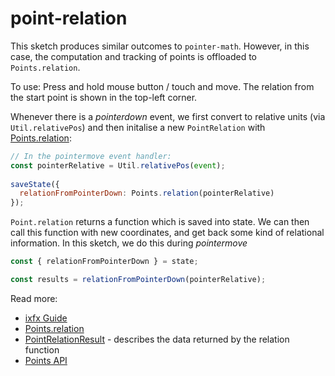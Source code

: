 # point-relation

This sketch produces similar outcomes to `pointer-math`. However, in this case, the computation and tracking of points is offloaded to `Points.relation`.

To use: Press and hold mouse button / touch and move. The relation from the start point is shown in the top-left corner.

Whenever there is a _pointerdown_ event, we first convert to relative units (via `Util.relativePos`) and then initalise a new `PointRelation` with [Points.relation](https://api.ixfx.fun/functions/Geometry.Points.relation.html):

```js
// In the pointermove event handler:
const pointerRelative = Util.relativePos(event);
 
saveState({ 
  relationFromPointerDown: Points.relation(pointerRelative) 
});
```

`Point.relation` returns a function which is saved into state. We can then call this function with new coordinates, and get back some kind of relational information. In this sketch, we do this during _pointermove_

```js
const { relationFromPointerDown } = state;

const results = relationFromPointerDown(pointerRelative);
```

Read more:
* [ixfx Guide](https://ixfx.fun/types/geometry/point/)
* [Points.relation](https://api.ixfx.fun/functions/Geometry.Points.relation.html)
* [PointRelationResult](https://api.ixfx.fun/types/Geometry.Points.PointRelationResult.html) - describes the data returned by the relation function
* [Points API](https://api.ixfx.fun/modules/Geometry.Points.html)